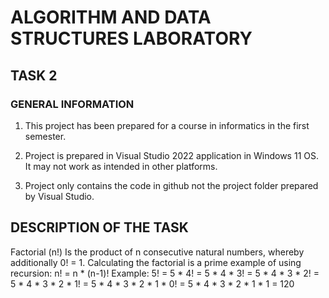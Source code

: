 # ALGORITHM AND DATA STRUCTURES LABORATORY

## TASK 2

### GENERAL INFORMATION

1. This project has been prepared for a course in informatics in the first semester.

2. Project is prepared in Visual Studio 2022 application in Windows 11 OS. It may not work as intended in other platforms.

3. Project only contains the code in github not the project folder prepared by Visual Studio.

## DESCRIPTION OF THE TASK

Factorial (n!) Is the product of n consecutive natural numbers, whereby additionally 0! = 1.
Calculating the factorial is a prime example of using recursion:
n! = n * (n-1)!
Example:
5! = 5 * 4! = 5 * 4 * 3! = 5 * 4 * 3 * 2! = 5 * 4 * 3 * 2 * 1! = 5 * 4 * 3 * 2 * 1 * 0! = 5 * 4 * 3 * 2 * 1 * 1 = 120